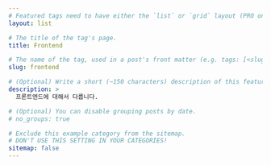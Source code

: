 ```yaml
---
# Featured tags need to have either the `list` or `grid` layout (PRO only).
layout: list

# The title of the tag's page.
title: Frontend

# The name of the tag, used in a post's front matter (e.g. tags: [<slug>]).
slug: frontend

# (Optional) Write a short (~150 characters) description of this featured tag.
description: >
  프론트엔드에 대해서 다룹니다.

# (Optional) You can disable grouping posts by date.
# no_groups: true

# Exclude this example category from the sitemap.
# DON'T USE THIS SETTING IN YOUR CATEGORIES!
sitemap: false
---
```

